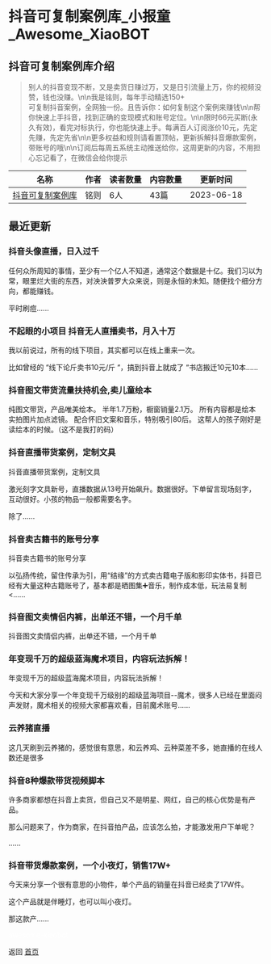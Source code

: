 # 抖音可复制案例库_小报童_Awesome_XiaoBOT

## 抖音可复制案例库介绍
> 别人的抖音变现不断，又是卖货日赚过万，又是日引流量上万，你的视频没赞，钱也没赚。\n\n我是铭则，每年手动精选150+  
可复制抖音案例，全网独一份。且告诉你：如何复制这个案例来赚钱\n\n帮你快速上手抖音，找到正确的变现模式和账号定位。\n\n限时66元买断(永久有效)，看完对标执行，你也能快速上手。每满百人订阅涨价10元，先定先赚，先定先省\n\n更多权益和规则请看置顶帖，更新拆解抖音爆款案例，带账号的哦\n\n订阅后每周五系统主动推送给你，这周更新的内容，不用担心忘记看了，在微信会给你提示  
  


|名称|作者|读者数量|内容数量|更新时间|
|---|---|---|---|---|
|[抖音可复制案例库](https://xiaobot.net/p/douyin66?refer=9c3f1c95-a052-465a-9902-f6d75080262a)|铭则|6人|43篇|2023-06-18|

## 最近更新
### 抖音头像直播，日入过千

任何众所周知的事情，至少有一个亿人不知道，通常这个数据是十亿。我们习以为常，眼里烂大街的东西，对泱泱普罗大众来说，则是永恒的未知。随便找个细分方向，都能赚钱。

平时刷痘......

### 不起眼的小项目 抖音无人直播卖书，月入十万

我以前说过，所有的线下项目，其实都可以在线上重来一次。

比如曾经的 “线下论斤卖书10元/斤 “，搞到抖音上就成了 “书店搬迁10元10本......

### 抖音图文带货流量扶持机会,卖儿童绘本

纯图文带货，产品唯美绘本。 半年1.7万粉，橱窗销量2.1万。 所有内容都是绘本实拍图片加点滤镜。 配合怀旧文案和音乐，特别吸引80后。
这帮人的孩子刚好是读绘本的时候。（这不是我打的码）

### 抖音直播带货案例，定制文具

抖音直播带货案例，定制文具

激光刻字文具新号，直播数据从13号开始飙升。数据很好。下单留言现场刻字，互动很好。小孩的物品一般都需要名字。

除了......

### 抖音卖古籍书的账号分享

抖音卖古籍书的账号分享

以弘扬传统，留住传承为引，用“结缘”的方式卖古籍电子版和影印实体书，抖音已经有大量这种古籍账号了，基本都是晒图集➕音乐，制作成本低，玩法易复制<......

### 抖音图文卖情侣内裤，出单还不错，一个月千单

抖音图文卖情侣内裤，出单还不错，一个月千单

### 年变现千万的超级蓝海魔术项目，内容玩法拆解！

年变现千万的超级蓝海魔术项目，内容玩法拆解！

今天和大家分享一个年变现千万级别的超级蓝海项目--魔术，很多人已经在里面闷声发财，魔术相关的视频大家都喜欢看，目前魔术账号......

### 云养猪直播

这几天刷到云养猪的，感觉很有意思，和云养鸡、云种菜差不多，她直播的在线人数还是很多

### 抖音8种爆款带货视频脚本

许多商家都想在抖音上卖货，但自己又不是明星、网红，自己的核心优势是有产品。

那么问题来了，作为商家，在抖音拍产品，应该怎么拍，才能激发用户下单呢？

......

### 抖音带货爆款案例，一个小夜灯，销售17W+

今天来分享一个很有意思的小物件，单个产品的销量在抖音已经卖了17W件。



这个产品就是伴睡灯，也可以叫小夜灯。



那这款产......


<a href="https://github.com/Reno9527/awesome-xiaobot" style="color: white; text-decoration: none;">awesome-xiaobot</a>

返回 [首页](../README.md)

